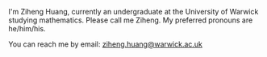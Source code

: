I'm Ziheng Huang, currently an undergraduate at the University of Warwick studying mathematics. Please call me Ziheng. My preferred pronouns are he/him/his.

You can reach me by email: ziheng.huang@warwick.ac.uk
